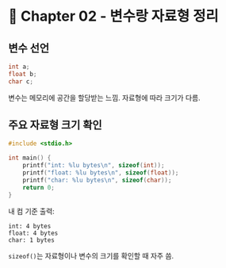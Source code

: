 # 📘 Chapter 02 - 변수랑 자료형 정리

## 변수 선언
```c
int a;
float b;
char c;
```

변수는 메모리에 공간을 할당받는 느낌. 자료형에 따라 크기가 다름.

## 주요 자료형 크기 확인

```c
#include <stdio.h>

int main() {
    printf("int: %lu bytes\n", sizeof(int));
    printf("float: %lu bytes\n", sizeof(float));
    printf("char: %lu bytes\n", sizeof(char));
    return 0;
}
```

내 컴 기준 출력:
```
int: 4 bytes
float: 4 bytes
char: 1 bytes
```

`sizeof()`는 자료형이나 변수의 크기를 확인할 때 자주 씀.
